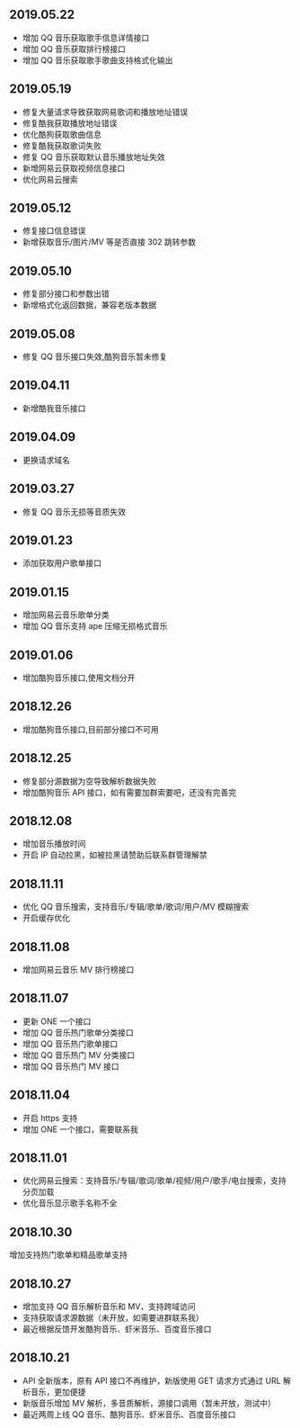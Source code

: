 ## 2019.05.22

-   增加 QQ 音乐获取歌手信息详情接口
-   增加 QQ 音乐获取排行榜接口
-   增加 QQ 音乐获取歌手歌曲支持格式化输出

## 2019.05.19

-   修复大量请求导致获取网易歌词和播放地址错误
-   修复酷我获取播放地址错误
-   优化酷狗获取歌曲信息
-   修复酷我获取歌词失败
-   修复 QQ 音乐获取默认音乐播放地址失效
-   新增网易云获取视频信息接口
-   优化网易云搜索

## 2019.05.12

-   修复接口信息错误
-   新增获取音乐/图片/MV 等是否直接 302 跳转参数

## 2019.05.10

-   修复部分接口和参数出错
-   新增格式化返回数据，兼容老版本数据

## 2019.05.08

-   修复 QQ 音乐接口失效,酷狗音乐暂未修复

## 2019.04.11

-   新增酷我音乐接口

## 2019.04.09

-   更换请求域名

## 2019.03.27

-   修复 QQ 音乐无损等音质失效

## 2019.01.23

-   添加获取用户歌单接口

## 2019.01.15

-   增加网易云音乐歌单分类
-   增加 QQ 音乐支持 ape 压缩无损格式音乐

## 2019.01.06

-   增加酷狗音乐接口,使用文档分开

## 2018.12.26

-   增加酷狗音乐接口,目前部分接口不可用

## 2018.12.25

-   修复部分源数据为空导致解析数据失败
-   增加酷狗音乐 API 接口，如有需要加群索要吧，还没有完善完

## 2018.12.08

-   增加音乐播放时间
-   开启 IP 自动拉黑，如被拉黑请赞助后联系群管理解禁

## 2018.11.11

-   优化 QQ 音乐搜索，支持音乐/专辑/歌单/歌词/用户/MV 模糊搜索
-   开启缓存优化

## 2018.11.08

-   增加网易云音乐 MV 排行榜接口

## 2018.11.07

-   更新 ONE 一个接口
-   增加 QQ 音乐热门歌单分类接口
-   增加 QQ 音乐热门歌单接口
-   增加 QQ 音乐热门 MV 分类接口
-   增加 QQ 音乐热门 MV 接口

## 2018.11.04

-   开启 https 支持
-   增加 ONE 一个接口，需要联系我

## 2018.11.01

-   优化网易云搜索：支持音乐/专辑/歌词/歌单/视频/用户/歌手/电台搜索，支持分页加载
-   优化音乐显示歌手名称不全

## 2018.10.30

增加支持热门歌单和精品歌单支持

## 2018.10.27

-   增加支持 QQ 音乐解析音乐和 MV，支持跨域访问
-   支持获取请求源数据（未开放，如需要进群联系我）
-   最近根据反馈开发酷狗音乐、虾米音乐、百度音乐接口

## 2018.10.21

-   API 全新版本，原有 API 接口不再维护，新版使用 GET 请求方式通过 URL 解析音乐，更加便捷
-   新版音乐增加 MV 解析，多音质解析，源接口调用（暂未开放，测试中）
-   最近两周上线 QQ 音乐、酷狗音乐、虾米音乐、百度音乐接口
